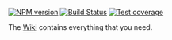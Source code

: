 [![NPM version][npm-image]][npm-url]
[![Build Status][travis-image]][travis-url]
[![Test coverage][coveralls-image]][coveralls-url]

The [Wiki](https://github.com/esrol/esrol-server-app/wiki) contains everything that you need.

[npm-image]: https://badge.fury.io/js/esrol-server-app.svg
[npm-url]: https://npmjs.org/package/esrol-server-app
[travis-image]: https://travis-ci.org/esrol/esrol-server-app.svg?branch=master
[travis-url]: https://travis-ci.org/esrol/esrol-server-app
[coveralls-image]: https://coveralls.io/repos/esrol/esrol-server-app/badge.svg
[coveralls-url]: https://coveralls.io/r/esrol/esrol-server-app